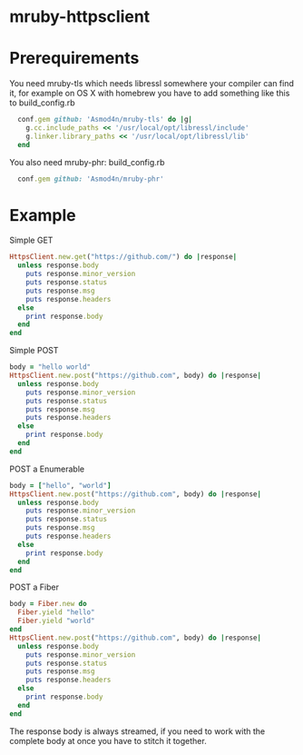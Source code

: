 ﻿# mruby-httpsclient

Prerequirements
===============
You need mruby-tls which needs libressl somewhere your compiler can find it, for example on OS X with homebrew you have to add something like this to build_config.rb
```ruby
  conf.gem github: 'Asmod4n/mruby-tls' do |g|
    g.cc.include_paths << '/usr/local/opt/libressl/include'
    g.linker.library_paths << '/usr/local/opt/libressl/lib'
  end
```

You also need mruby-phr:
build_config.rb
```ruby
  conf.gem github: 'Asmod4n/mruby-phr'
```

Example
======

Simple GET

```ruby
HttpsClient.new.get("https://github.com/") do |response|
  unless response.body
    puts response.minor_version
    puts response.status
    puts response.msg
    puts response.headers
  else
    print response.body
  end
end
```

Simple POST

```ruby
body = "hello world"
HttpsClient.new.post("https://github.com", body) do |response|
  unless response.body
    puts response.minor_version
    puts response.status
    puts response.msg
    puts response.headers
  else
    print response.body
  end
end
```

POST a Enumerable
```ruby
body = ["hello", "world"]
HttpsClient.new.post("https://github.com", body) do |response|
  unless response.body
    puts response.minor_version
    puts response.status
    puts response.msg
    puts response.headers
  else
    print response.body
  end
end
```

POST a Fiber
```ruby
body = Fiber.new do
  Fiber.yield "hello"
  Fiber.yield "world"
end
HttpsClient.new.post("https://github.com", body) do |response|
  unless response.body
    puts response.minor_version
    puts response.status
    puts response.msg
    puts response.headers
  else
    print response.body
  end
end
```

The response body is always streamed, if you need to work with the complete body at once you have to stitch it together.

